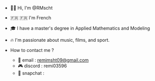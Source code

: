 - 👋🏻 Hi, I'm @RMscht
-  🇫🇷 :fr: I'm French
-  🎓 I have a master's degree in Applied Mathematics and Modeling
-  🔥 I'm passionate about music, films, and sport.
  
- How to contact me ?
  - 📧 email : remimsht09@gmail.com
  - 🎮 discord : remi03596
  - 👻 snapchat : 
